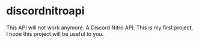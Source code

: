 # discordnitroapi
This API will not work anymore.
A Discord Nitro API. This is my first project, I hope this project will be useful to you.
